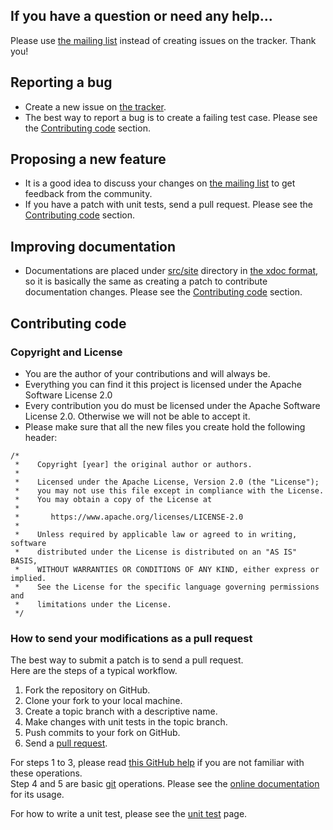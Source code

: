 ## If you have a question or need any help...

Please use [the mailing list](https://groups.google.com/group/mybatis-user) instead of creating issues on the tracker.
Thank you!

## Reporting a bug

- Create a new issue on [the tracker](https://github.com/mybatis/mybatis-3/issues).
- The best way to report a bug is to create a failing test case. Please see the [Contributing code](CONTRIBUTING.md#contributing-code) section.

## Proposing a new feature

- It is a good idea to discuss your changes on [the mailing list](https://groups.google.com/group/mybatis-user) to get
  feedback from the community.
- If you have a patch with unit tests, send a pull request. Please see
  the [Contributing code](CONTRIBUTING.md#contributing-code) section.


## Improving documentation

- Documentations are placed under [src/site](https://github.com/mybatis/mybatis-3/tree/master/src/site) directory
  in [the xdoc format](https://maven.apache.org/doxia/references/xdoc-format.html), so it is basically the same as
  creating a patch to contribute documentation changes. Please see
  the [Contributing code](CONTRIBUTING.md#contributing-code) section.

## Contributing code

### Copyright and License

- You are the author of your contributions and will always be.
- Everything you can find it this project is licensed under the Apache Software License 2.0
- Every contribution you do must be licensed under the Apache Software License 2.0. Otherwise we will not be able to accept it.
- Please make sure that all the new files you create hold the following header:

```
/*
 *    Copyright [year] the original author or authors.
 *
 *    Licensed under the Apache License, Version 2.0 (the "License");
 *    you may not use this file except in compliance with the License.
 *    You may obtain a copy of the License at
 *
 *       https://www.apache.org/licenses/LICENSE-2.0
 *
 *    Unless required by applicable law or agreed to in writing, software
 *    distributed under the License is distributed on an "AS IS" BASIS,
 *    WITHOUT WARRANTIES OR CONDITIONS OF ANY KIND, either express or implied.
 *    See the License for the specific language governing permissions and
 *    limitations under the License.
 */
```

### How to send your modifications as a pull request

The best way to submit a patch is to send a pull request.  
Here are the steps of a typical workflow.

1. Fork the repository on GitHub.
2. Clone your fork to your local machine.
3. Create a topic branch with a descriptive name.
4. Make changes with unit tests in the topic branch.
5. Push commits to your fork on GitHub.
6. Send a [pull request](https://help.github.com/articles/using-pull-requests).

For steps 1 to 3, please read [this GitHub help](https://help.github.com/articles/fork-a-repo) if you are not familiar
with these operations.  
Step 4 and 5 are basic [git](https://git-scm.com/) operations. Please see
the [online documentation](https://git-scm.com/documentation) for its usage.

For how to write a unit test, please see the [unit test](https://github.com/mybatis/mybatis-3/wiki/Unit-Test) page.
